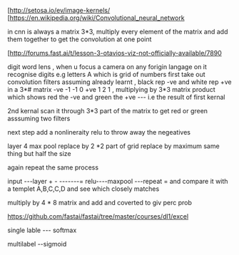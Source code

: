 [http://setosa.io/ev/image-kernels/ [https://en.wikipedia.org/wiki/Convolutional_neural_network

in cnn is always a matrix 3*3, multiply every element of the matrix and add them together to get the convolution at one point

[http://forums.fast.ai/t/lesson-3-otavios-viz-not-officially-available/7890

digit word lens , when u focus a camera on any forigin langage on it recognise digits e.g letters A which is grid of numbers first take out convolution filters assuming already learnt , black rep -ve and white rep +ve in a 3*# matrix -ve -1 -1 0 +ve 1 2 1 , multiplying by 3*3 matrix product which shows red the -ve and green the +ve --- i.e the result of first kernal

2nd kernal scan it through 3*3 part of the matrix to get red or green asssuming two filters

next step add a nonlineraity relu to throw away the negeatives

layer 4 max pool replace by 2 *2 part of grid replace by maximum same thing but half the size

again repeat the same process

input ---layer + - -------= relu----maxpool ---repeat = and compare it with a templet A,B,C,C,D and see which closely matches

multiply by 4 * 8 matrix and add and coverted to giv perc prob

https://github.com/fastai/fastai/tree/master/courses/dl1/excel

single lable --- softmax

multilabel --sigmoid
